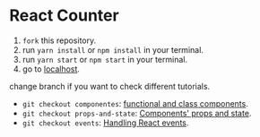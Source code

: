 # React Counter

1. `fork` this repository.
1. run `yarn install` or `npm install` in your terminal.
1. run `yarn start` or `npm start` in your terminal.
1. go to [localhost](http://localhost:3000).

change branch if you want to check different tutorials.

* `git checkout componentes`: [functional and class components](https://medium.com/@shmesa23/componente-zaci%C3%B3n-y-create-react-app-df32e798e802).
* `git checkout props-and-state`: [Components' props and state](https://medium.com/@shmesa23/propiedades-y-estado-de-los-componentes-93fae49033f5).
* `git checkout events`: [Handling React events](https://).
